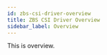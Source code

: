 ```yaml
---
id: zbs-csi-driver-overview
title: ZBS CSI Driver Overview
sidebar_label: Overview
---
```


This is overview.
